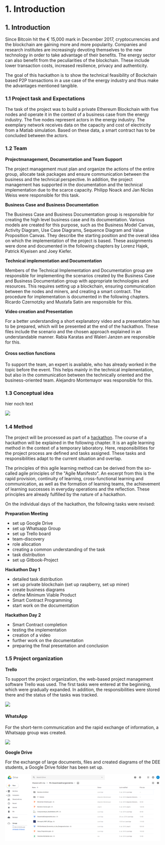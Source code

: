 # 1. Introduction

## 1. Introduction

Since Bitcoin hit the € 15,000 mark in December 2017, cryptocurrencies and the blockchain are gaining more and more popularity. Companies and research institutes are increasingly devoting themselves to the new technology in order to take advantage of their benefits. The energy sector can also benefit from the peculiarities of the blockchain. These include lower transaction costs, increased resilience, privacy and authenticity.

The goal of this hackathon is to show the technical feasibility of Bockchain based P2P transactions in a use case of the energy industry and thus make the advantages mentioned tangible.

### 1.1 Project task and Expectations

The task of the project was to build a private Ethereum Blockchain with five nodes and operate it in the context of a business case from the energy industry. The five nodes represent actors in the energy industry. The exemplary network receives data on the capacity and cost of electricity from a Matlab simulation. Based on these data, a smart contract has to be concluded between the actors.

### 1.2 Team

**Projectmanagement, Documentation and Team Support**

The project management must plan and organize the actions of the entire group, allocate task packages and ensure communication between the business and the technical perspective. In addition, the project management has supported in the documentation and the technical implementation due to the scarce capacity. Philipp Noack and Jan Niclas Weiss were responsible for this task.

**Business Case and Business Documentation**

The Business Case and Business Documentation group is responsible for creating the high level business case and its documentation. Various models are created for this purpose, such as the Business Model Canvas, Activity Diagram, Use Case Diagrams, Sequence Diagram and Value Proposition Canvas. They describe the starting position and the overall idea on which the implementation of the project is based. These assignments were done and documented in the following chapters by Lorenz Hajek, Patrick Klyeisen and Joey Kiefer.

**Technical implementation and Documentation**

Members of the Technical Implementation and Documentation group are responsible for implementing the scenarios created by the Business Case and Business Documentation group with appropriate technologies and resources. This requires setting up a blockchain, ensuring communication between the nodes and miners, and creating a smart contract. The procedure for implementation is documented in the following chapters. Ricardo Czernotzky and Mustafa Satin are responsible for this.

**Video creation and Presentation**

For a better understanding a short explanatory video and a presentation has to be prepared, which will be presented at the end of the hackathon. These files include the scenario and the chosen approach explained in an understandable manner. Rabia Karatas and Waleri Janzen are responsible for this.

####  Cross section functions

To support the team, an expert is available, who has already worked in the topic before the event. This helps mainly in the technical implementation, but also in the communication between the technically oriented and the business-oriented team. Alejandro Montemayor was responsible for this.

### 1.3 Conceptual idea

hier noch text

![](.gitbook/assets/screenshot-24.png)

### 1.4 Method

The project will be processed as part of a [hackathon](https://dee-scm-blockchain-project.gitbook.io/dee-scm/~/drafts/-LH4UOL87dGd8p-YwPUF/primary/2.-theoretical-background#2-1-hackathon). The course of a hackathon will be explained in the following chapter. It is an agile learning method in the context of a temporary laboratory. Here, responsibilities for the project process are defined and tasks assigned. These tasks and responsibilities adapt to the current situation and overlap.

The principles of this agile learning method can be derived from the so-called agile principles of the "Agile Manifesto". An excerpt from this is the rapid provision, continuity of learning, cross-functional learning and communication, as well as the formation of learning teams, the achievement of learning successes in everyday operations and the reflection. These principles are already fulfilled by the nature of a hackathon.

On the individual days of the hackathon, the following tasks were revised:

**Preparation Meeting**

* set up Google Drive
* set up Whatsapp Group
* set up Trello board
* team-discovery 
* role allocation 
* creating a common understanding of the task 
* task distribution
*  set up Gitbook-Project

**Hackathon Day 1**

* detailed task distribution
* set up private blockchain \(set up raspberry, set up miner\) 
* create business diagrams
*  define Minimum Viable Product 
* Smart Contract Programming 
* start work on the documentation

**Hackathon Day 2**

* Smart Contract completion 
* testing the implementation 
* creation of a video
* further work on the documentation 
* preparing the final presentation and conclusion

### 1.5 Project organization

**Trello**

To support the project organization, the web-based project management software Trello was used. The first tasks were entered at the beginning, which were gradually expanded. In addition, the responsibilities were stored there and the status of the tasks was tracked.

![](.gitbook/assets/screenshot-22.png)

#### W**hatsApp**

For the short-term communication and the rapid exchange of information, a Whatsapp group was created.

[![](https://github.com/Ricardo-Cz/DEE_SCM/raw/master/.gitbook/assets/whatsapp-image-2018-07-06-at-15.30.46%20%281%29.jpeg)](https://github.com/Ricardo-Cz/DEE_SCM/blob/master/.gitbook/assets/whatsapp-image-2018-07-06-at-15.30.46%20%281%29.jpeg)

**Google Drive**

For the exchange of large documents, files and created diagrams of the DEE students, a Google Drive folder has been set up.

![](.gitbook/assets/googledrive.png)

